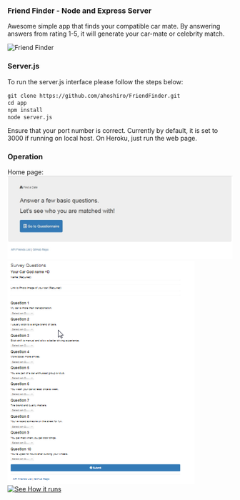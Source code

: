 ### Friend Finder - Node and Express Server

Awesome simple app that finds your compatible car mate. By answering answers from rating 1-5, it will generate your car-mate or celebrity match. 

![Friend Finder](http://media.hollywood.com/images/1000x731/6723330.jpg)
<!-- (https://raw.githubusercontent.com/username/projectname/branch/path/to/img.png) -->

### Server.js

To run the server.js interface please follow the steps below:

	git clone https://github.com/ahoshiro/FriendFinder.git
	cd app
	npm install
	node server.js

  Ensure that your port number is correct. Currently by default, it is set to 3000 if running on local host. On Heroku, just run the web page. 

### Operation

Home page:
![Home Page](https://github.com/ahoshiro/FriendFinder/blob/master/app/images/Home%20page.jpg)
![Survey Page](https://github.com/ahoshiro/FriendFinder/blob/master/app/images/survey.png)
[![See How it runs](https://drive.google.com/file/d/1UeoRV19JRUVfGXkmYwccMDCOWW4O9f6a/view)](https://drive.google.com/file/d/1UeoRV19JRUVfGXkmYwccMDCOWW4O9f6a/view)
